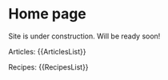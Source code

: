 # Home page

Site is under construction. Will be ready soon\!

Articles:
{{ArticlesList}}

Recipes:
{{RecipesList}}